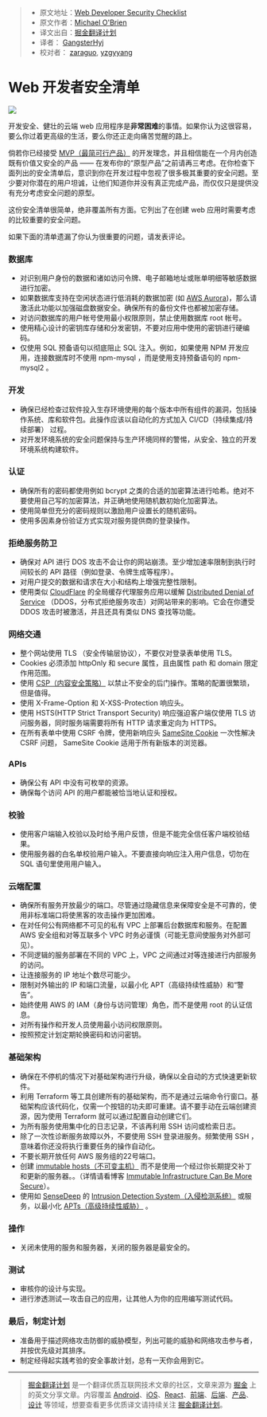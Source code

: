 > * 原文地址：[Web Developer Security Checklist](https://simplesecurity.sensedeep.com/web-developer-security-checklist-f2e4f43c9c56)
> * 原文作者：[Michael O'Brien](https://simplesecurity.sensedeep.com/@sensedeep)
> * 译文出自：[掘金翻译计划](https://github.com/xitu/gold-miner)
> * 译者： [GangsterHyj](https://github.com/gangsterhyj)
> * 校对者： [zaraguo](https://github.com/zaraguo), [yzgyyang](https://github.com/yzgyyang)


# Web 开发者安全清单

![](https://cdn-images-1.medium.com/max/800/1*UOl3ydmbG1ehgoSpBxdGFA.jpeg)

开发安全、健壮的云端 web 应用程序是**非常困难**的事情。如果你认为这很容易，要么你过着更高级的生活，要么你还正走向痛苦觉醒的路上。

倘若你已经接受 [MVP（最简可行产品）](https://en.wikipedia.org/wiki/Minimum_viable_product) 的开发理念，并且相信能在一个月内创造既有价值又安全的产品 —— 在发布你的“原型产品”之前请再三考虑。在你检查下面列出的安全清单后，意识到你在开发过程中忽视了很多极其重要的安全问题。至少要对你潜在的用户坦诚，让他们知道你并没有真正完成产品，而仅仅只是提供没有充分考虑安全问题的原型。

这份安全清单很简单，绝非覆盖所有方面。它列出了在创建 web 应用时需要考虑的比较重要的安全问题。

如果下面的清单遗漏了你认为很重要的问题，请发表评论。

### **数据库** ###

-  对识别用户身份的数据和诸如访问令牌、电子邮箱地址或账单明细等敏感数据进行加密。
-  如果数据库支持在空闲状态进行低消耗的数据加密 (如 [AWS Aurora](https://aws.amazon.com/about-aws/whats-new/2015/12/amazon-aurora-now-supports-encryption-at-rest/))，那么请激活此功能以加强磁盘数据安全。确保所有的备份文件也都被加密存储。
-  对访问数据库的用户帐号使用最小权限原则，禁止使用数据库 root 帐号。
-  使用精心设计的密钥库存储和分发密钥，不要对应用中使用的密钥进行硬编码。
-  仅使用 SQL 预备语句以彻底阻止 SQL 注入。例如，如果使用 NPM 开发应用，连接数据库时不使用 npm-mysql ，而是使用支持预备语句的 npm-mysql2 。

### **开发** ###

-  确保已经检查过软件投入生存环境使用的每个版本中所有组件的漏洞，包括操作系统、库和软件包。此操作应该以自动化的方式加入 CI/CD（持续集成/持续部署） 过程。
-  对开发环境系统的安全问题保持与生产环境同样的警惕，从安全、独立的开发环境系统构建软件。

### **认证** ###

-  确保所有的密码都使用例如 bcrypt 之类的合适的加密算法进行哈希。绝对不要使用自己写的加密算法，并正确地使用随机数初始化加密算法。
-  使用简单但充分的密码规则以激励用户设置长的随机密码。
-  使用多因素身份验证方式实现对服务提供商的登录操作。

### **拒绝服务防卫** ###

-  确保对 API 进行 DOS 攻击不会让你的网站崩溃。至少增加速率限制到执行时间较长的 API 路径（例如登录、令牌生成等程序）。
-  对用户提交的数据和请求在大小和结构上增强完整性限制。
-  使用类似 [CloudFlare](https://www.cloudflare.com/) 的全局缓存代理服务应用以缓解 [Distributed Denial of Service](https://en.wikipedia.org/wiki/Denial-of-service_attack) （DDOS，分布式拒绝服务攻击）对网站带来的影响。它会在你遭受 DDOS 攻击时被激活，并且还具有类似 DNS 查找等功能。


### **网络交通** ###

-  整个网站使用 TLS （安全传输层协议），不要仅对登录表单使用 TLS。
-  Cookies 必须添加 httpOnly 和 secure 属性，且由属性 path 和 domain 限定作用范围。
-  使用 [CSP（内容安全策略）](https://en.wikipedia.org/wiki/Content_Security_Policy) 以禁止不安全的后门操作。策略的配置很繁琐，但是值得。
-  使用 X-Frame-Option 和 X-XSS-Protection 响应头。
-  使用 HSTS(HTTP Strict Transport Security) 响应强迫客户端仅使用 TLS 访问服务器，同时服务端需要将所有 HTTP 请求重定向为 HTTPS。
-  在所有表单中使用 CSRF 令牌，使用新响应头 [SameSite Cookie](https://scotthelme.co.uk/csrf-is-dead/) 一次性解决 CSRF 问题， SameSite Cookie 适用于所有新版本的浏览器。

### **APIs** ###

-  确保公有 API 中没有可枚举的资源。
-  确保每个访问 API 的用户都能被恰当地认证和授权。

### **校验** ###

-  使用客户端输入校验以及时给予用户反馈，但是不能完全信任客户端校验结果。
-  使用服务器的白名单校验用户输入。不要直接向响应注入用户信息，切勿在 SQL 语句里使用用户输入。

### **云端配置** ###

-  确保所有服务开放最少的端口。尽管通过隐藏信息来保障安全是不可靠的，使用非标准端口将使黑客的攻击操作更加困难。
-  在对任何公有网络都不可见的私有 VPC 上部署后台数据库和服务。在配置 AWS 安全组和对等互联多个 VPC 时务必谨慎（可能无意间使服务对外部可见）。
-  不同逻辑的服务部署在不同的 VPC 上，VPC 之间通过对等连接进行内部服务的访问。
-  让连接服务的 IP 地址个数尽可能少。
-  限制对外输出的 IP 和端口流量，以最小化 APT（高级持续性威胁）和“警告”。
-  始终使用 AWS 的 IAM（身份与访问管理）角色，而不是使用 root 的认证信息。
-  对所有操作和开发人员使用最小访问权限原则。
-  按照预定计划定期轮换密码和访问密钥。

### **基础架构** ###

-  确保在不停机的情况下对基础架构进行升级，确保以全自动的方式快速更新软件。
-  利用 Terraform 等工具创建所有的基础架构，而不是通过云端命令行窗口。基础架构应该代码化，仅需一个按钮的功夫即可重建。请不要手动在云端创建资源，因为使用 Terraform 就可以通过配置自动创建它们。
-  为所有服务使用集中化的日志记录，不该再利用 SSH 访问或检索日志。
-  除了一次性诊断服务故障以外，不要使用 SSH 登录进服务。频繁使用 SSH ，意味着你还没将执行重要任务的操作自动化。
-  不要长期开放任何 AWS 服务组的22号端口。
-  创建 [immutable hosts（不可变主机）](http://chadfowler.com/2013/06/23/immutable-deployments.html) 而不是使用一个经过你长期提交补丁和更新的服务器。。（详情请看博客 [Immutable Infrastructure Can Be More Secure](https://simplesecurity.sensedeep.com/immutable-infrastructure-can-be-dramatically-more-secure-238f297eca49)）。
-  使用如 [SenseDeep](https://www.sensedeep.com/) 的 [Intrusion Detection System（入侵检测系统）](https://en.wikipedia.org/wiki/Intrusion_detection_system) 或服务，以最小化 [APTs（高级持续性威胁）](https://en.wikipedia.org/wiki/Advanced_persistent_threat) 。

### **操作** ###

-  关闭未使用的服务和服务器，关闭的服务器是最安全的。

### **测试** ###

-  审核你的设计与实现。
-  进行渗透测试 — 攻击自己的应用，让其他人为你的应用编写测试代码。

### **最后，制定计划** ###

-  准备用于描述网络攻击防御的威胁模型，列出可能的威胁和网络攻击参与者，并按优先级对其排序。
-  制定经得起实践考验的安全事故计划，总有一天你会用到它。

---

> [掘金翻译计划](https://github.com/xitu/gold-miner) 是一个翻译优质互联网技术文章的社区，文章来源为 [掘金](https://juejin.im) 上的英文分享文章。内容覆盖 [Android](https://github.com/xitu/gold-miner#android)、[iOS](https://github.com/xitu/gold-miner#ios)、[React](https://github.com/xitu/gold-miner#react)、[前端](https://github.com/xitu/gold-miner#前端)、[后端](https://github.com/xitu/gold-miner#后端)、[产品](https://github.com/xitu/gold-miner#产品)、[设计](https://github.com/xitu/gold-miner#设计) 等领域，想要查看更多优质译文请持续关注 [掘金翻译计划](https://github.com/xitu/gold-miner)。

